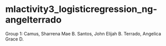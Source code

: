 # mlactivity3_logisticregression_ng-angelterrado
Group 1: 
Camus, Sharrena Mae B.
Santos, John Elijah B.
Terrado, Angelica Grace D.
